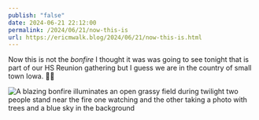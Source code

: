```yaml
---
publish: "false"
date: 2024-06-21 22:12:00
permalink: /2024/06/21/now-this-is
url: https://ericmwalk.blog/2024/06/21/now-this-is.html
---
```


Now this is not the *bonfire* I thought it was was going to see tonight that is part of our HS Reunion gathering but I guess we are in the country of small town Iowa. 🤷‍♂️

![A blazing bonfire illuminates an open grassy field during twilight two people stand near the fire one watching and the other taking a photo with trees and a blue sky in the background](https://ericmwalk.blog/uploads/2024/img-0419.jpeg)